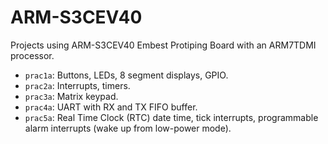 # ARM-S3CEV40

Projects using ARM-S3CEV40 Embest Protiping Board with an ARM7TDMI processor.

- `prac1a`: Buttons, LEDs, 8 segment displays, GPIO.
- `prac2a`: Interrupts, timers.
- `prac3a`: Matrix keypad.
- `prac4a`: UART with RX and TX FIFO buffer.
- `prac5a`: Real Time Clock (RTC) date time, tick interrupts, programmable alarm interrupts (wake up from low-power mode).
